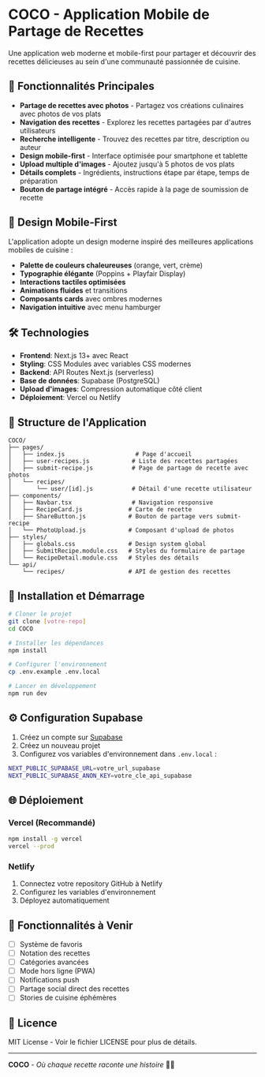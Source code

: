 # COCO - Application Mobile de Partage de Recettes

Une application web moderne et mobile-first pour partager et découvrir des recettes délicieuses au sein d'une communauté passionnée de cuisine.

## 🍴 Fonctionnalités Principales

- **Partage de recettes avec photos** - Partagez vos créations culinaires avec photos de vos plats
- **Navigation des recettes** - Explorez les recettes partagées par d'autres utilisateurs
- **Recherche intelligente** - Trouvez des recettes par titre, description ou auteur
- **Design mobile-first** - Interface optimisée pour smartphone et tablette
- **Upload multiple d'images** - Ajoutez jusqu'à 5 photos de vos plats
- **Détails complets** - Ingrédients, instructions étape par étape, temps de préparation
- **Bouton de partage intégré** - Accès rapide à la page de soumission de recette

## 🎨 Design Mobile-First

L'application adopte un design moderne inspiré des meilleures applications mobiles de cuisine :
- **Palette de couleurs chaleureuses** (orange, vert, crème)
- **Typographie élégante** (Poppins + Playfair Display)
- **Interactions tactiles optimisées**
- **Animations fluides** et transitions
- **Composants cards** avec ombres modernes
- **Navigation intuitive** avec menu hamburger

## 🛠 Technologies

- **Frontend**: Next.js 13+ avec React
- **Styling**: CSS Modules avec variables CSS modernes
- **Backend**: API Routes Next.js (serverless)
- **Base de données**: Supabase (PostgreSQL)
- **Upload d'images**: Compression automatique côté client
- **Déploiement**: Vercel ou Netlify

## 📱 Structure de l'Application

```
COCO/
├── pages/
│   ├── index.js                    # Page d'accueil
│   ├── user-recipes.js            # Liste des recettes partagées
│   ├── submit-recipe.js           # Page de partage de recette avec photos
│   └── recipes/
│       └── user/[id].js           # Détail d'une recette utilisateur
├── components/
│   ├── Navbar.tsx                 # Navigation responsive
│   ├── RecipeCard.js             # Carte de recette
│   ├── ShareButton.js            # Bouton de partage vers submit-recipe
│   └── PhotoUpload.js            # Composant d'upload de photos
├── styles/
│   ├── globals.css               # Design system global
│   ├── SubmitRecipe.module.css   # Styles du formulaire de partage
│   └── RecipeDetail.module.css   # Styles des détails
└── api/
    └── recipes/                  # API de gestion des recettes
```

## 🚀 Installation et Démarrage

```bash
# Cloner le projet
git clone [votre-repo]
cd COCO

# Installer les dépendances
npm install

# Configurer l'environnement
cp .env.example .env.local

# Lancer en développement
npm run dev
```

## ⚙️ Configuration Supabase

1. Créez un compte sur [Supabase](https://supabase.io)
2. Créez un nouveau projet
3. Configurez vos variables d'environnement dans `.env.local` :

```bash
NEXT_PUBLIC_SUPABASE_URL=votre_url_supabase
NEXT_PUBLIC_SUPABASE_ANON_KEY=votre_cle_api_supabase
```

## 🌐 Déploiement

### Vercel (Recommandé)
```bash
npm install -g vercel
vercel --prod
```

### Netlify
1. Connectez votre repository GitHub à Netlify
2. Configurez les variables d'environnement
3. Déployez automatiquement

## 🎯 Fonctionnalités à Venir

- [ ] Système de favoris
- [ ] Notation des recettes
- [ ] Catégories avancées
- [ ] Mode hors ligne (PWA)
- [ ] Notifications push
- [ ] Partage social direct des recettes
- [ ] Stories de cuisine éphémères

## 📄 Licence

MIT License - Voir le fichier LICENSE pour plus de détails.

---

**COCO** - *Où chaque recette raconte une histoire* 🍴✨